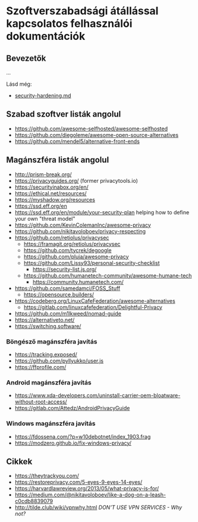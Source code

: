 # Szoftverszabadsági átállással kapcsolatos felhasználói dokumentációk

## Bevezetők

...

Lásd még:

* [security-hardening.md](security-hardening.md)

## Szabad szoftver listák angolul

* https://github.com/awesome-selfhosted/awesome-selfhosted
* https://github.com/diegoleme/awesome-open-source-alternatives
* https://github.com/mendel5/alternative-front-ends

## Magánszféra listák angolul

* http://prism-break.org/
* https://privacyguides.org/ (former privacytools.io)
* https://securityinabox.org/en/
* https://ethical.net/resources/
* https://myshadow.org/resources
* https://ssd.eff.org/en
* https://ssd.eff.org/en/module/your-security-plan helping how to define your own "threat model"
* https://github.com/KevinColemanInc/awesome-privacy
* https://github.com/nikitavoloboev/privacy-respecting
* https://github.com/retiolus/privacysec
  * https://framagit.org/retiolus/privacysec
  * https://github.com/tycrek/degoogle
  * https://github.com/pluja/awesome-privacy
  * https://github.com/Lissy93/personal-security-checklist
    * https://security-list.js.org/
  * https://github.com/humanetech-community/awesome-humane-tech
    * https://community.humanetech.com/
* https://github.com/samedamci/FOSS_Stuff
  * https://opensource.builders/
* https://codeberg.org/LinuxCafeFederation/awesome-alternatives
  * https://gitlab.com/linuxcafefederation/Delightful-Privacy
* https://github.com/m1lkweed/nomad-guide
* https://alternativeto.net/
* https://switching.software/

### Böngésző magánszféra javítás

* https://tracking.exposed/
* https://github.com/pyllyukko/user.js
* https://ffprofile.com/

### Android magánszféra javítás

* https://www.xda-developers.com/uninstall-carrier-oem-bloatware-without-root-access/
* https://gitlab.com/Attedz/AndroidPrivacyGuide

### Windows magánszféra javítás

* https://fdossena.com/?p=w10debotnet/index_1903.frag
* https://modzero.github.io/fix-windows-privacy/

## Cikkek

* https://theytrackyou.com/
* https://restoreprivacy.com/5-eyes-9-eyes-14-eyes/
* https://harvardlawreview.org/2013/05/what-privacy-is-for/
* https://medium.com/@nikitavoloboev/like-a-dog-on-a-leash-c0cdb8839079
* http://tilde.club/wiki/vpnwhy.html _DON’T USE VPN SERVICES - Why not?_
